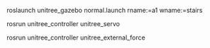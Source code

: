 roslaunch unitree_gazebo normal.launch rname:=a1 wname:=stairs


rosrun unitree_controller unitree_servo


rosrun unitree_controller unitree_external_force
